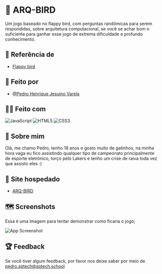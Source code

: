 
# :hatched_chick: ARQ-BIRD 

Um jogo baseado no flappy bird, com perguntas randômicas para serem respondidas, sobre arquitetura computacional, se você se achar bom o suficiente para ganhar esse jogo de extrema dificuldade e profundo conhecimento.





## :eyes: Referência de 

 - [Flappy bird](https://flappybird.io/)
 


## :boy: Feito por 

- [@Pedro Henrique Jesuino Varela](https://github.com/Pedro-Jsn)


## :technologist: Feito com 
![JavaScript](https://img.shields.io/badge/javascript-%23323330.svg?style=for-the-badge&logo=javascript&logoColor=%23F7DF1E)
![HTML5](https://img.shields.io/badge/html5-%23E34F26.svg?style=for-the-badge&logo=html5&logoColor=white)
![CSS3](https://img.shields.io/badge/css3-%231572B6.svg?style=for-the-badge&logo=css3&logoColor=white)


## 🚀 Sobre mim

Olá, me chamo Pedro, tenho 18 anos e gosto muito de gatinhos, na minha hora vaga eu fico assistindo qualquer tipo de campeonato principalmente de esporte eletrônico, torço pelo Lakers e tenho um crise de raiva toda vez que assisto eles :)

## 🔗 Site hospedado

- [ARQ-BIRD](https://pedro-jsn.github.io/ARQ-BIRD/)

## :world_map: Screenshots

Essa é uma imagem para tentar demonstrar como ficaria o jogo;

![App Screenshot](https://i.imgur.com/Xpk2441.png)


## :trophy: Feedback

Se você tiver algum feedback, por favor nos deixe saber por meio de pedro.sptech@sptech.school

